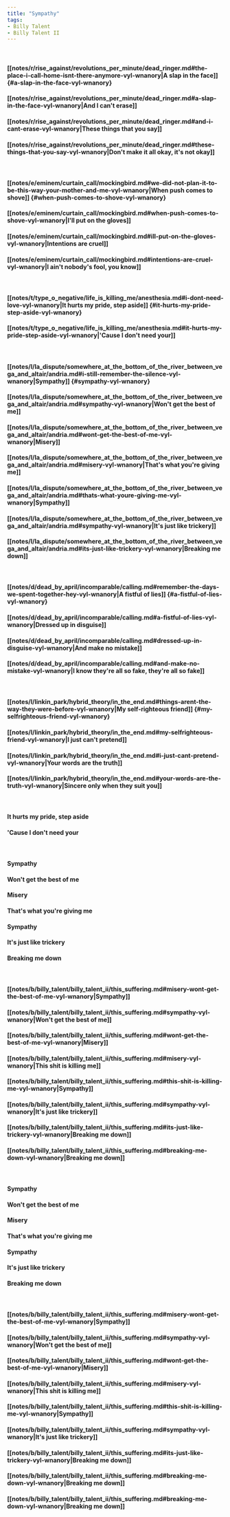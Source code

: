 ```yaml
---
title: "Sympathy"
tags:
- Billy Talent
- Billy Talent II
---
```

&nbsp;
#### [[notes/r/rise_against/revolutions_per_minute/dead_ringer.md#the-place-i-call-home-isnt-there-anymore-vyl-wnanory|A slap in the face]] {#a-slap-in-the-face-vyl-wnanory}
#### [[notes/r/rise_against/revolutions_per_minute/dead_ringer.md#a-slap-in-the-face-vyl-wnanory|And I can't erase]]
#### [[notes/r/rise_against/revolutions_per_minute/dead_ringer.md#and-i-cant-erase-vyl-wnanory|These things that you say]]
#### [[notes/r/rise_against/revolutions_per_minute/dead_ringer.md#these-things-that-you-say-vyl-wnanory|Don't make it all okay, it's not okay]]
&nbsp;
#### [[notes/e/eminem/curtain_call/mockingbird.md#we-did-not-plan-it-to-be-this-way-your-mother-and-me-vyl-wnanory|When push comes to shove]] {#when-push-comes-to-shove-vyl-wnanory}
#### [[notes/e/eminem/curtain_call/mockingbird.md#when-push-comes-to-shove-vyl-wnanory|I'll put on the gloves]]
#### [[notes/e/eminem/curtain_call/mockingbird.md#ill-put-on-the-gloves-vyl-wnanory|Intentions are cruel]]
#### [[notes/e/eminem/curtain_call/mockingbird.md#intentions-are-cruel-vyl-wnanory|I ain't nobody's fool, you know]]
&nbsp;
#### [[notes/t/type_o_negative/life_is_killing_me/anesthesia.md#i-dont-need-love-vyl-wnanory|It hurts my pride, step aside]] {#it-hurts-my-pride-step-aside-vyl-wnanory}
#### [[notes/t/type_o_negative/life_is_killing_me/anesthesia.md#it-hurts-my-pride-step-aside-vyl-wnanory|'Cause I don't need your]]
&nbsp;
#### [[notes/l/la_dispute/somewhere_at_the_bottom_of_the_river_between_vega_and_altair/andria.md#i-still-remember-the-silence-vyl-wnanory|Sympathy]] {#sympathy-vyl-wnanory}
#### [[notes/l/la_dispute/somewhere_at_the_bottom_of_the_river_between_vega_and_altair/andria.md#sympathy-vyl-wnanory|Won't get the best of me]]
#### [[notes/l/la_dispute/somewhere_at_the_bottom_of_the_river_between_vega_and_altair/andria.md#wont-get-the-best-of-me-vyl-wnanory|Misery]]
#### [[notes/l/la_dispute/somewhere_at_the_bottom_of_the_river_between_vega_and_altair/andria.md#misery-vyl-wnanory|That's what you're giving me]]
#### [[notes/l/la_dispute/somewhere_at_the_bottom_of_the_river_between_vega_and_altair/andria.md#thats-what-youre-giving-me-vyl-wnanory|Sympathy]]
#### [[notes/l/la_dispute/somewhere_at_the_bottom_of_the_river_between_vega_and_altair/andria.md#sympathy-vyl-wnanory|It's just like trickery]]
#### [[notes/l/la_dispute/somewhere_at_the_bottom_of_the_river_between_vega_and_altair/andria.md#its-just-like-trickery-vyl-wnanory|Breaking me down]]
&nbsp;
#### [[notes/d/dead_by_april/incomparable/calling.md#remember-the-days-we-spent-together-hey-vyl-wnanory|A fistful of lies]] {#a-fistful-of-lies-vyl-wnanory}
#### [[notes/d/dead_by_april/incomparable/calling.md#a-fistful-of-lies-vyl-wnanory|Dressed up in disguise]]
#### [[notes/d/dead_by_april/incomparable/calling.md#dressed-up-in-disguise-vyl-wnanory|And make no mistake]]
#### [[notes/d/dead_by_april/incomparable/calling.md#and-make-no-mistake-vyl-wnanory|I know they're all so fake, they're all so fake]]
&nbsp;
#### [[notes/l/linkin_park/hybrid_theory/in_the_end.md#things-arent-the-way-they-were-before-vyl-wnanory|My self-righteous friend]] {#my-selfrighteous-friend-vyl-wnanory}
#### [[notes/l/linkin_park/hybrid_theory/in_the_end.md#my-selfrighteous-friend-vyl-wnanory|I just can't pretend]]
#### [[notes/l/linkin_park/hybrid_theory/in_the_end.md#i-just-cant-pretend-vyl-wnanory|Your words are the truth]]
#### [[notes/l/linkin_park/hybrid_theory/in_the_end.md#your-words-are-the-truth-vyl-wnanory|Sincere only when they suit you]]
&nbsp;
#### It hurts my pride, step aside
#### 'Cause I don't need your
&nbsp;
#### Sympathy
#### Won't get the best of me
#### Misery
#### That's what you're giving me
#### Sympathy
#### It's just like trickery
#### Breaking me down
&nbsp;
#### [[notes/b/billy_talent/billy_talent_ii/this_suffering.md#misery-wont-get-the-best-of-me-vyl-wnanory|Sympathy]]
#### [[notes/b/billy_talent/billy_talent_ii/this_suffering.md#sympathy-vyl-wnanory|Won't get the best of me]]
#### [[notes/b/billy_talent/billy_talent_ii/this_suffering.md#wont-get-the-best-of-me-vyl-wnanory|Misery]]
#### [[notes/b/billy_talent/billy_talent_ii/this_suffering.md#misery-vyl-wnanory|This shit is killing me]]
#### [[notes/b/billy_talent/billy_talent_ii/this_suffering.md#this-shit-is-killing-me-vyl-wnanory|Sympathy]]
#### [[notes/b/billy_talent/billy_talent_ii/this_suffering.md#sympathy-vyl-wnanory|It's just like trickery]]
#### [[notes/b/billy_talent/billy_talent_ii/this_suffering.md#its-just-like-trickery-vyl-wnanory|Breaking me down]]
#### [[notes/b/billy_talent/billy_talent_ii/this_suffering.md#breaking-me-down-vyl-wnanory|Breaking me down]]
&nbsp;
#### Sympathy
#### Won't get the best of me
#### Misery
#### That's what you're giving me
#### Sympathy
#### It's just like trickery
#### Breaking me down
&nbsp;
#### [[notes/b/billy_talent/billy_talent_ii/this_suffering.md#misery-wont-get-the-best-of-me-vyl-wnanory|Sympathy]]
#### [[notes/b/billy_talent/billy_talent_ii/this_suffering.md#sympathy-vyl-wnanory|Won't get the best of me]]
#### [[notes/b/billy_talent/billy_talent_ii/this_suffering.md#wont-get-the-best-of-me-vyl-wnanory|Misery]]
#### [[notes/b/billy_talent/billy_talent_ii/this_suffering.md#misery-vyl-wnanory|This shit is killing me]]
#### [[notes/b/billy_talent/billy_talent_ii/this_suffering.md#this-shit-is-killing-me-vyl-wnanory|Sympathy]]
#### [[notes/b/billy_talent/billy_talent_ii/this_suffering.md#sympathy-vyl-wnanory|It's just like trickery]]
#### [[notes/b/billy_talent/billy_talent_ii/this_suffering.md#its-just-like-trickery-vyl-wnanory|Breaking me down]]
#### [[notes/b/billy_talent/billy_talent_ii/this_suffering.md#breaking-me-down-vyl-wnanory|Breaking me down]]
#### [[notes/b/billy_talent/billy_talent_ii/this_suffering.md#breaking-me-down-vyl-wnanory|Breaking me down]]
